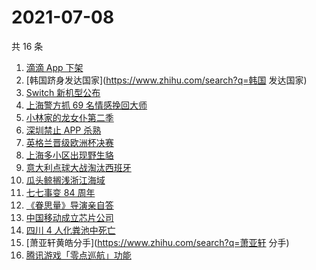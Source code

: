 # 2021-07-08

共 16 条

<!-- BEGIN -->
<!-- 最后更新时间 Thu Jul 08 2021 12:08:48 GMT+0800 (China Standard Time) -->

1. [滴滴 App 下架](https://www.zhihu.com/search?q=滴滴下架)
2. [韩国跻身发达国家](https://www.zhihu.com/search?q=韩国 发达国家)
3. [Switch 新机型公布](https://www.zhihu.com/search?q=switch)
4. [上海警方抓 69 名情感挽回大师](https://www.zhihu.com/search?q=情感挽回)
5. [小林家的龙女仆第二季](https://www.zhihu.com/search?q=小林家的龙女仆)
6. [深圳禁止 APP 杀熟](https://www.zhihu.com/search?q=大数据杀熟)
7. [英格兰晋级欧洲杯决赛](https://www.zhihu.com/search?q=英格兰队)
8. [上海多小区出现野生貉](https://www.zhihu.com/search?q=野生貉)
9. [意大利点球大战淘汰西班牙](https://www.zhihu.com/search?q=意大利队)
10. [瓜头鲸搁浅浙江海域](https://www.zhihu.com/search?q=瓜头鲸搁浅)
11. [七七事变 84 周年](https://www.zhihu.com/search?q=七七事变)
12. [《眷思量》导演亲自答](https://www.zhihu.com/search?q=眷思量)
13. [中国移动成立芯片公司](https://www.zhihu.com/search?q=中国移动)
14. [四川 4 人化粪池中死亡](https://www.zhihu.com/search?q=化粪池坠亡)
15. [萧亚轩黄皓分手](https://www.zhihu.com/search?q=萧亚轩 分手)
16. [腾讯游戏「零点巡航」功能](https://www.zhihu.com/search?q=腾讯游戏)

<!-- END -->
